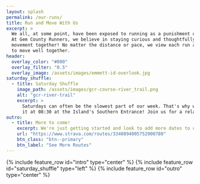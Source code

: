 ```yaml
---
layout: splash
permalink: /our-runs/
title: Run and Move With Us
excerpt: >
  We all, at some point, have been exposed to running as a punishment or a "chore".
  At Gem County Runners, we believe in staying curious and thoughtfully exploring of
  movement together! No matter the distance or pace, we view each run as an opportunity
  to move well together.
header:
  overlay_color: "#000"
  overlay_filter: "0.5"
  overlay_image: /assets/images/emmett-id-overlook.jpg
saturday_shuffle:
  - title: Saturday Shuffle
    image_path: /assets/images/gcr-course-river_trail.png
    alt: "gcr-river-trail"
    excerpt: >
      Saturdays can often be the slowest part of our week. That's why we like to jump start
      it at 08:30 at the Island's Southern Entrance! Join us for a relaxed <a href="https://www.strava.com/routes/3340894005752000780">3-4mi shuffle</a> along the Payette River.
outro:
  - title: More to come!
    excerpt: We're just getting started and look to add more dates to our line up! Interested in exploring more of Gem County?
    url: "https://www.strava.com/routes/3340894005752000780"
    btn_class: "btn--primary"
    btn_label: "See More Routes"
---
```


{% include feature_row id="intro" type="center" %}
{% include feature_row id="saturday_shuffle" type="left" %}
{% include feature_row id="outro" type="center" %}
